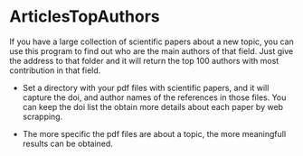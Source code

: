 # ArticlesTopAuthors

If you have a large collection of scientific papers about a new topic, you can use this program to find out who are the main
authors of that field. Just give the address to that folder and it will return the top 100 authors
with most contribution in that field.

- Set a directory with your pdf files with scientific papers, and it will capture the doi, and author names of the references
in those files. You can keep the doi list the obtain more details about each paper by web scrapping.

- The more specific the pdf files are about a topic, the more meaningfull results can be obtained. 
